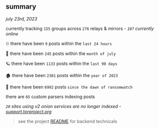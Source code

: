 
## summary
_july 23rd, 2023_

currently tracking `155` groups across `276` relays & mirrors - _`107` currently online_

⏲ there have been `9` posts within the `last 24 hours`

🦈 there have been `245` posts within the `month of july`

🪐 there have been `1133` posts within the `last 90 days`

🏚 there have been `2301` posts within the `year of 2023`

🦕 there have been `6992` posts `since the dawn of ransomwatch`

there are `85` custom parsers indexing posts

_`20` sites using v2 onion services are no longer indexed - [support.torproject.org](https://support.torproject.org/onionservices/v2-deprecation/)_

> see the project [README](https://github.com/joshhighet/ransomwatch#ransomwatch--) for backend technicals
